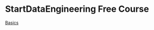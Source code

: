 # StartDataEngineering Free Course

[Basics](https://github.com/omotuno/sde_de101_omotuno/tree/main/What-do-Data-Engineers-do)


